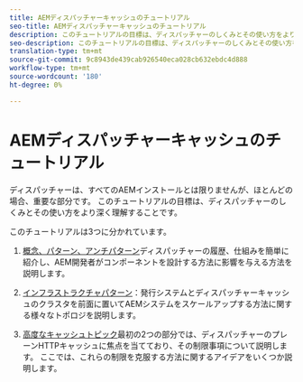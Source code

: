 ```yaml
---
title: AEMディスパッチャーキャッシュのチュートリアル
seo-title: AEMディスパッチャーキャッシュのチュートリアル
description: このチュートリアルの目標は、ディスパッチャーのしくみとその使い方をより深く理解することです。
seo-description: このチュートリアルの目標は、ディスパッチャーのしくみとその使い方をより深く理解することです。
translation-type: tm+mt
source-git-commit: 9c8943de439cab926540eca028cb632ebdc4d888
workflow-type: tm+mt
source-wordcount: '180'
ht-degree: 0%

---
```



# AEMディスパッチャーキャッシュのチュートリアル

ディスパッチャーは、すべてのAEMインストールとは限りませんが、ほとんどの場合、重要な部分です。 このチュートリアルの目標は、ディスパッチャーのしくみとその使い方をより深く理解することです。

このチュートリアルは3つに分かれています。

1. [概念、パターン、アンチパターン](chapter-1.md)ディスパッチャーの履歴、仕組みを簡単に紹介し、AEM開発者がコンポーネントを設計する方法に影響を与える方法を説明します。

1. [インフラストラクチャパターン](chapter-2.md)：発行システムとディスパッチャーキャッシュのクラスタを前面に置いてAEMシステムをスケールアップする方法に関する様々なトポロジを説明します。

1. [高度なキャッシュトピック](chapter-3.md)最初の2つの部分では、ディスパッチャーのプレーンHTTPキャッシュに焦点を当てており、その制限事項について説明します。 ここでは、これらの制限を克服する方法に関するアイデアをいくつか説明します。
